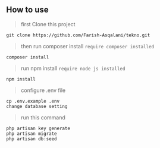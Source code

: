 ## How to use

> first Clone this project

```
git clone https://github.com/Farish-Asqalani/tekno.git
```

> then run composer install `require composer installed`

```
composer install
```

> run npm install `require node js installed`

```
npm install
```

> configure .env file

```
cp .env.example .env
change database setting
```

> run this command

```
php artisan key generate
php artisan migrate
php artisan db:seed
```

